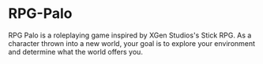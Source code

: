 # RPG-Palo
RPG Palo is a roleplaying game inspired by XGen Studios's Stick RPG.
As a character thrown into a new world, your goal is to explore your environment and determine what the world offers you.
